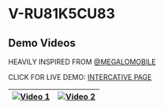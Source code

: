# V-RU81K5CU83
## Demo Videos
HEAVILY INSPIRED FROM [@MEGALOMOBILE](https://www.megalomobile.com/)

CLICK FOR LIVE DEMO: [INTERCATIVE PAGE](https://mummanajagadeesh.github.io/v-cube-host/)

| [![Video 1](https://img.youtube.com/vi/L4s2YYyi-70/0.jpg)](https://www.youtube.com/watch?v=L4s2YYyi-70) | [![Video 2](https://img.youtube.com/vi/pQN5wu2dtTQ/0.jpg)](https://www.youtube.com/watch?v=pQN5wu2dtTQ) |
|:-------------------------------------------------------------------------------------------------------:|:---------------------------------------------------------------------------------------------------------:|



